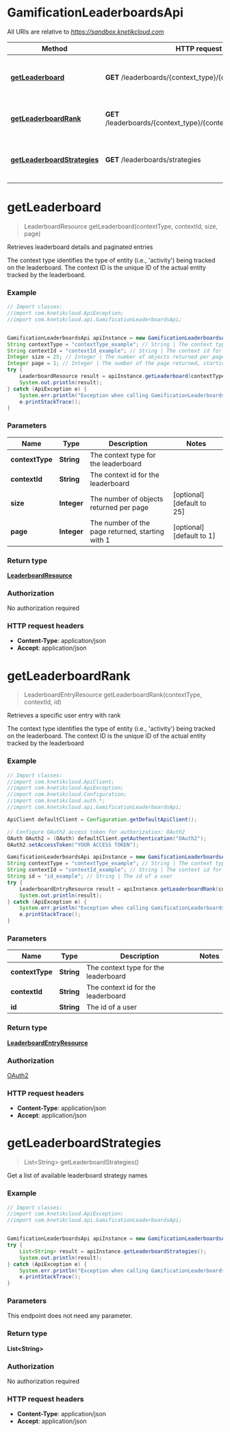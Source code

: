 # GamificationLeaderboardsApi

All URIs are relative to *https://sandbox.knetikcloud.com*

Method | HTTP request | Description
------------- | ------------- | -------------
[**getLeaderboard**](GamificationLeaderboardsApi.md#getLeaderboard) | **GET** /leaderboards/{context_type}/{context_id} | Retrieves leaderboard details and paginated entries
[**getLeaderboardRank**](GamificationLeaderboardsApi.md#getLeaderboardRank) | **GET** /leaderboards/{context_type}/{context_id}/users/{id}/rank | Retrieves a specific user entry with rank
[**getLeaderboardStrategies**](GamificationLeaderboardsApi.md#getLeaderboardStrategies) | **GET** /leaderboards/strategies | Get a list of available leaderboard strategy names


<a name="getLeaderboard"></a>
# **getLeaderboard**
> LeaderboardResource getLeaderboard(contextType, contextId, size, page)

Retrieves leaderboard details and paginated entries

The context type identifies the type of entity (i.e., &#39;activity&#39;) being tracked on the leaderboard. The context ID is the unique ID of the actual entity tracked by the leaderboard.

### Example
```java
// Import classes:
//import com.knetikcloud.ApiException;
//import com.knetikcloud.api.GamificationLeaderboardsApi;


GamificationLeaderboardsApi apiInstance = new GamificationLeaderboardsApi();
String contextType = "contextType_example"; // String | The context type for the leaderboard
String contextId = "contextId_example"; // String | The context id for the leaderboard
Integer size = 25; // Integer | The number of objects returned per page
Integer page = 1; // Integer | The number of the page returned, starting with 1
try {
    LeaderboardResource result = apiInstance.getLeaderboard(contextType, contextId, size, page);
    System.out.println(result);
} catch (ApiException e) {
    System.err.println("Exception when calling GamificationLeaderboardsApi#getLeaderboard");
    e.printStackTrace();
}
```

### Parameters

Name | Type | Description  | Notes
------------- | ------------- | ------------- | -------------
 **contextType** | **String**| The context type for the leaderboard |
 **contextId** | **String**| The context id for the leaderboard |
 **size** | **Integer**| The number of objects returned per page | [optional] [default to 25]
 **page** | **Integer**| The number of the page returned, starting with 1 | [optional] [default to 1]

### Return type

[**LeaderboardResource**](LeaderboardResource.md)

### Authorization

No authorization required

### HTTP request headers

 - **Content-Type**: application/json
 - **Accept**: application/json

<a name="getLeaderboardRank"></a>
# **getLeaderboardRank**
> LeaderboardEntryResource getLeaderboardRank(contextType, contextId, id)

Retrieves a specific user entry with rank

The context type identifies the type of entity (i.e., &#39;activity&#39;) being tracked on the leaderboard. The context ID is the unique ID of the actual entity tracked by the leaderboard

### Example
```java
// Import classes:
//import com.knetikcloud.ApiClient;
//import com.knetikcloud.ApiException;
//import com.knetikcloud.Configuration;
//import com.knetikcloud.auth.*;
//import com.knetikcloud.api.GamificationLeaderboardsApi;

ApiClient defaultClient = Configuration.getDefaultApiClient();

// Configure OAuth2 access token for authorization: OAuth2
OAuth OAuth2 = (OAuth) defaultClient.getAuthentication("OAuth2");
OAuth2.setAccessToken("YOUR ACCESS TOKEN");

GamificationLeaderboardsApi apiInstance = new GamificationLeaderboardsApi();
String contextType = "contextType_example"; // String | The context type for the leaderboard
String contextId = "contextId_example"; // String | The context id for the leaderboard
String id = "id_example"; // String | The id of a user
try {
    LeaderboardEntryResource result = apiInstance.getLeaderboardRank(contextType, contextId, id);
    System.out.println(result);
} catch (ApiException e) {
    System.err.println("Exception when calling GamificationLeaderboardsApi#getLeaderboardRank");
    e.printStackTrace();
}
```

### Parameters

Name | Type | Description  | Notes
------------- | ------------- | ------------- | -------------
 **contextType** | **String**| The context type for the leaderboard |
 **contextId** | **String**| The context id for the leaderboard |
 **id** | **String**| The id of a user |

### Return type

[**LeaderboardEntryResource**](LeaderboardEntryResource.md)

### Authorization

[OAuth2](../README.md#OAuth2)

### HTTP request headers

 - **Content-Type**: application/json
 - **Accept**: application/json

<a name="getLeaderboardStrategies"></a>
# **getLeaderboardStrategies**
> List&lt;String&gt; getLeaderboardStrategies()

Get a list of available leaderboard strategy names

### Example
```java
// Import classes:
//import com.knetikcloud.ApiException;
//import com.knetikcloud.api.GamificationLeaderboardsApi;


GamificationLeaderboardsApi apiInstance = new GamificationLeaderboardsApi();
try {
    List<String> result = apiInstance.getLeaderboardStrategies();
    System.out.println(result);
} catch (ApiException e) {
    System.err.println("Exception when calling GamificationLeaderboardsApi#getLeaderboardStrategies");
    e.printStackTrace();
}
```

### Parameters
This endpoint does not need any parameter.

### Return type

**List&lt;String&gt;**

### Authorization

No authorization required

### HTTP request headers

 - **Content-Type**: application/json
 - **Accept**: application/json

